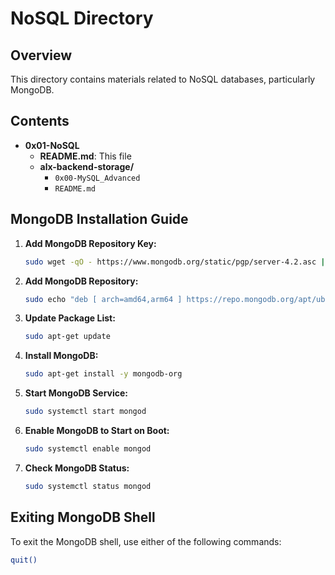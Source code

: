 # NoSQL Directory

## Overview

This directory contains materials related to NoSQL databases, particularly MongoDB. 

## Contents

- **0x01-NoSQL**
  - **README.md**: This file
  - **alx-backend-storage/**
    - `0x00-MySQL_Advanced`
    - `README.md`

## MongoDB Installation Guide

1. **Add MongoDB Repository Key:**
    ```bash
    sudo wget -qO - https://www.mongodb.org/static/pgp/server-4.2.asc | sudo apt-key add -
    ```

2. **Add MongoDB Repository:**
    ```bash
    sudo echo "deb [ arch=amd64,arm64 ] https://repo.mongodb.org/apt/ubuntu bionic/mongodb-org/4.2 multiverse" | sudo tee /etc/apt/sources.list.d/mongodb-org-4.2.list
    ```

3. **Update Package List:**
    ```bash
    sudo apt-get update
    ```

4. **Install MongoDB:**
    ```bash
    sudo apt-get install -y mongodb-org
    ```

5. **Start MongoDB Service:**
    ```bash
    sudo systemctl start mongod
    ```

6. **Enable MongoDB to Start on Boot:**
    ```bash
    sudo systemctl enable mongod
    ```

7. **Check MongoDB Status:**
    ```bash
    sudo systemctl status mongod
    ```

## Exiting MongoDB Shell

To exit the MongoDB shell, use either of the following commands:

```bash
quit()

